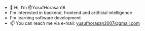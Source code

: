 - 👋 Hi, I’m @YusufHorasan18
- I'm interested in backend, frontend and artificial intelligence
- I'm learning software development
- 📫 You can reach me via e-mail: yusufhorasan2007@gmail.com 

<!---
YusufHorasan18/YusufHorasan18 is a ✨ special ✨ repository because its `README.md` (this file) appears on your GitHub profile.
You can click the Preview link to take a look at your changes.
--->
